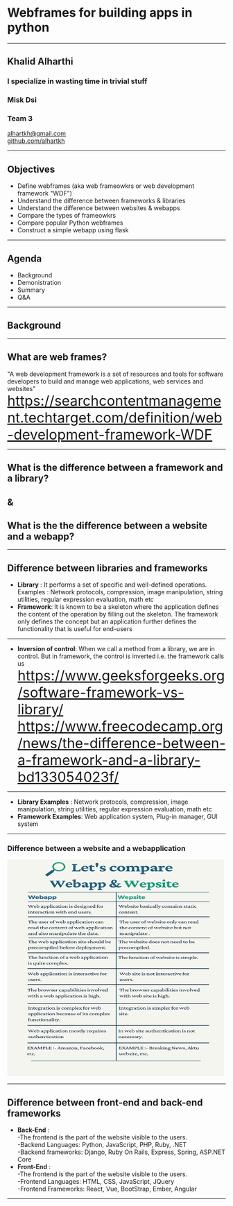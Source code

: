 # Webframes for building apps in python 

---

## Khalid Alharthi

### I specialize in wasting time in trivial stuff
### Misk Dsi
### Team 3

<!-- .slide: style="text-align: left;"> -->
<i class="fas fa-envelope"></i>  alhartkh@gmail.com<br>
<i class="fab fa-github"></i><a href="https://github.com/alhartkh">  github.com/alhartkh</a>

---

## Objectives
<!-- .slide: style="text-align: left;"> -->
* Define webframes (aka web frameowkrs or web development framework "WDF")
* Understand the difference between frameworks & libraries
* Understand the difference between websites & webapps
* Compare the types of frameowkrs
* Compare popular Python webframes 
* Construct a simple webapp using flask 

---

## Agenda
<!-- .slide: style="text-align: left;"> -->
- Background<br>
- Demonistration<br>
- Summary<br>
- Q&A<br>

---

## Background 

---

## What are web frames?
<!-- .slide: style="text-align: left;"> -->
"A web development framework is a set of resources and tools for software developers to build and manage web applications, web services and websites"<br>
<font size="6"><a href="https://searchcontentmanagement.techtarget.com/definition/web-development-framework-WDF">https://searchcontentmanagement.techtarget.com/definition/web-development-framework-WDF</a></font> 

---

## What is the difference between a framework and a library?
## & 
## What is the the difference between a website and a webapp?

---

## Difference between libraries and frameworks
<!-- .slide: style="text-align: left;"> -->
- **Library** : It performs a set of  specific and well-defined operations. Examples : Network protocols, compression, image manipulation, string utilities, regular expression evaluation, math etc<br>
- **Framework**: It is known to be a skeleton where the application defines the content of the operation by filling out the skeleton. The framework only defines the concept but an application further defines the functionality that is useful for end-users<br>

------

- **Inversion of control**: When we call a method from a library, we are in control. But in framework, the control is inverted i.e. the framework calls us<br>
<font size="6"><a href="https://www.geeksforgeeks.org/software-framework-vs-library/
https://www.freecodecamp.org/news/the-difference-between-a-framework-and-a-library-bd133054023f/">https://www.geeksforgeeks.org/software-framework-vs-library/
https://www.freecodecamp.org/news/the-difference-between-a-framework-and-a-library-bd133054023f/
</a></font> 

------

- **Library Examples** : Network protocols, compression, image manipulation, string utilities, regular expression evaluation, math etc<br>
- **Framework Examples**:  Web application system, Plug-in manager, GUI system<br>

---

### Difference between a website and a webapplication
<img src="images/AppVsSite_Comparison.png" width="500" height="500"/>

---

## Difference between front-end and back-end frameworks
<!-- .slide: style="text-align: left;"> -->
- **Back-End** :<br>
  -The frontend is the part of the website visible to the users.<br>
  -Backend Languages: Python, JavaScript, PHP, Ruby, .NET<br>
  -Backend frameworks: Django, Ruby On Rails, Express, Spring, ASP.NET Core<br>
- **Front-End** :<br>
  -The frontend is the part of the website visible to the users.<br>
  -Frontend Languages: HTML, CSS, JavaScript, JQuery<br>
  -Frontend Frameworks: React, Vue, BootStrap, Ember, Angular<br>
  
 ---
 
 


